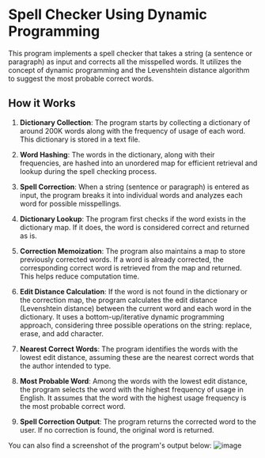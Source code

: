 # Spell Checker Using Dynamic Programming

This program implements a spell checker that takes a string (a sentence or paragraph) as input and corrects all the misspelled words. It utilizes the concept of dynamic programming and the Levenshtein distance algorithm to suggest the most probable correct words.

## How it Works

1. **Dictionary Collection**: The program starts by collecting a dictionary of around 200K words along with the frequency of usage of each word. This dictionary is stored in a text file.

2. **Word Hashing**: The words in the dictionary, along with their frequencies, are hashed into an unordered map for efficient retrieval and lookup during the spell checking process.

3. **Spell Correction**: When a string (sentence or paragraph) is entered as input, the program breaks it into individual words and analyzes each word for possible misspellings.

4. **Dictionary Lookup**: The program first checks if the word exists in the dictionary map. If it does, the word is considered correct and returned as is.

5. **Correction Memoization**: The program also maintains a map to store previously corrected words. If a word is already corrected, the corresponding correct word is retrieved from the map and returned. This helps reduce computation time.

6. **Edit Distance Calculation**: If the word is not found in the dictionary or the correction map, the program calculates the edit distance (Levenshtein distance) between the current word and each word in the dictionary. It uses a bottom-up/iterative dynamic programming approach, considering three possible operations on the string: replace, erase, and add character.

7. **Nearest Correct Words**: The program identifies the words with the lowest edit distance, assuming these are the nearest correct words that the author intended to type.

8. **Most Probable Word**: Among the words with the lowest edit distance, the program selects the word with the highest frequency of usage in English. It assumes that the word with the highest usage frequency is the most probable correct word.

9. **Spell Correction Output**: The program returns the corrected word to the user. If no correction is found, the original word is returned.

You can also find a screenshot of the program's output below:
![image](https://github.com/Sanky18/Spell-Checker/assets/119156783/4f3603fb-326b-45e2-a6e9-43fd3b031c49)




